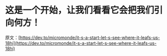 # 这是一个开始，让我们看看它会把我们引向何方！

原文：[https://dev.to/micromonde/it-s-a-start-let-s-see-where-it-leafs-us-18hi](https://dev.to/micromonde/it-s-a-start-let-s-see-where-it-leafs-us-18hi)